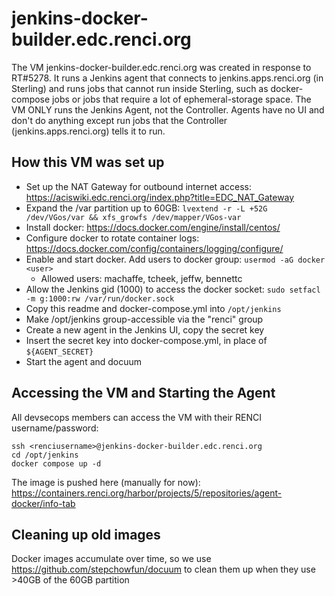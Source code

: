 # jenkins-docker-builder.edc.renci.org

The VM jenkins-docker-builder.edc.renci.org was created in response to RT#5278. It runs a Jenkins agent that connects to jenkins.apps.renci.org (in Sterling) and runs jobs that cannot run inside Sterling, such as docker-compose jobs or jobs that require a lot of ephemeral-storage space. The VM ONLY runs the Jenkins Agent, not the Controller. Agents have no UI and don't do anything except run jobs that the Controller (jenkins.apps.renci.org) tells it to run.

## How this VM was set up

* Set up the NAT Gateway for outbound internet access: https://aciswiki.edc.renci.org/index.php?title=EDC_NAT_Gateway
* Expand the /var partition up to 60GB: `lvextend -r -L +52G /dev/VGos/var && xfs_growfs /dev/mapper/VGos-var`
* Install docker: https://docs.docker.com/engine/install/centos/
* Configure docker to rotate container logs: https://docs.docker.com/config/containers/logging/configure/
* Enable and start docker. Add users to docker group: `usermod -aG docker <user>`
  - Allowed users: machaffe, tcheek, jeffw, bennettc
* Allow the Jenkins gid (1000) to access the docker socket: `sudo setfacl -m g:1000:rw /var/run/docker.sock`
* Copy this readme and docker-compose.yml into `/opt/jenkins`
* Make /opt/jenkins group-accessible via the "renci" group
* Create a new agent in the Jenkins UI, copy the secret key
* Insert the secret key into docker-compose.yml, in place of `${AGENT_SECRET}`
* Start the agent and docuum

## Accessing the VM and Starting the Agent

All devsecops members can access the VM with their RENCI username/password:
```
ssh <renciusername>@jenkins-docker-builder.edc.renci.org
cd /opt/jenkins
docker compose up -d
```

The image is pushed here (manually for now): https://containers.renci.org/harbor/projects/5/repositories/agent-docker/info-tab

## Cleaning up old images

Docker images accumulate over time, so we use https://github.com/stepchowfun/docuum to clean them up when they use >40GB of the 60GB partition
